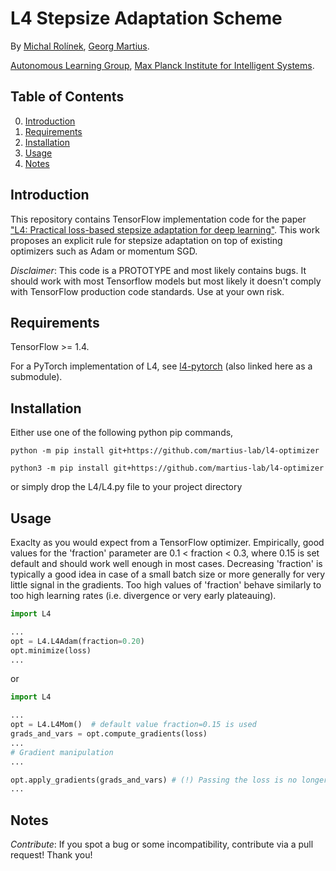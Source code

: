 # L4 Stepsize Adaptation Scheme

By [Michal Rolínek](https://scholar.google.de/citations?user=DVdSTFQAAAAJ&hl=en), [Georg Martius](http://georg.playfulmachines.com/).

[Autonomous Learning Group](https://al.is.tuebingen.mpg.de/), [Max Planck Institute for Intelligent Systems](https://is.tuebingen.mpg.de/).

## Table of Contents
0. [Introduction](#introduction)
0. [Requirements](#requirements)
0. [Installation](#installation)
0. [Usage](#usage)
0. [Notes](#notes)



## Introduction

This repository contains TensorFlow implementation code for the paper ["L4: Practical loss-based stepsize adaptation for deep learning"](https://arxiv.org/abs/1802.05074). This work proposes an explicit rule for stepsize adaptation on top of existing optimizers such as Adam or momentum SGD.

*Disclaimer*: This code is a PROTOTYPE and most likely contains bugs. It should work with most Tensorflow models but most likely it doesn't comply with TensorFlow production code standards. Use at your own risk.

## Requirements

TensorFlow >= 1.4.

For a PyTorch implementation of L4, see [l4-pytorch](https://github.com/iovdin/l4-pytorch) (also linked here as a submodule).

## Installation

Either use one of the following python pip commands,

```
python -m pip install git+https://github.com/martius-lab/l4-optimizer
```


```
python3 -m pip install git+https://github.com/martius-lab/l4-optimizer
```

or simply drop the L4/L4.py file to your project directory

## Usage

Exaclty as you would expect from a TensorFlow optimizer. Empirically, good values for the 'fraction' parameter are 0.1 < fraction < 0.3, where 0.15 is set default and should work well enough in most cases. Decreasing 'fraction' is typically a good idea in case of a small batch size or more generally for very little signal in the gradients. Too high values of 'fraction' behave similarly to too high learning rates (i.e. divergence or very early plateauing).
```python
import L4

...
opt = L4.L4Adam(fraction=0.20)
opt.minimize(loss)
...
```

or

```python
import L4

...
opt = L4.L4Mom()  # default value fraction=0.15 is used
grads_and_vars = opt.compute_gradients(loss)
...
# Gradient manipulation
...

opt.apply_gradients(grads_and_vars) # (!) Passing the loss is no longer needed (!)
...
```

## Notes

*Contribute*: If you spot a bug or some incompatibility, contribute via a pull request! Thank you!
